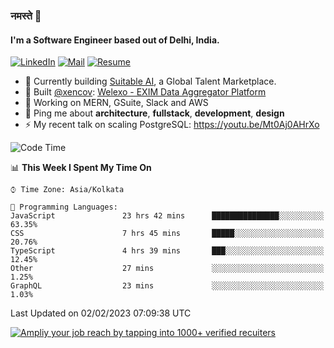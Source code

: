### नमस्ते 🙏

#### I'm a Software Engineer based out of Delhi, India.

[![LinkedIn](https://img.shields.io/badge/linkedin-%230077B5.svg)](https://linkedin.com/in/sambhav2612)
[![Mail](https://img.shields.io/badge/gmail-D14836)](mailto:sambhavjain2612@gmail.com)
[![Resume](https://img.shields.io/badge/resume-%23#FFFF00.svg)](https://mega.nz/file/IjA3yaoB#BFfQg1-aKva0piAd_wWs8Hf5dlnYRQ2ZkwtYwNMzBhA)

- 🏢 Currently building [Suitable AI](https://suitable.ai), a Global Talent Marketplace.
- 💅 Built [@xencov](https://github.com/xencov): [Welexo - EXIM Data Aggregator Platform](https://welexo.com)
- 🌱 Working on MERN, GSuite, Slack and AWS
- 💬 Ping me about **architecture**, **fullstack**, **development**, **design**
- ⚡️ My recent talk on scaling PostgreSQL: https://youtu.be/Mt0Aj0AHrXo

<!--START_SECTION:waka-->
![Code Time](http://img.shields.io/badge/Code%20Time-3%2C062%20hrs%2015%20mins-blue)

📊 **This Week I Spent My Time On** 

```text
⌚︎ Time Zone: Asia/Kolkata

💬 Programming Languages: 
JavaScript               23 hrs 42 mins      ███████████████░░░░░░░░░░   63.35% 
CSS                      7 hrs 45 mins       █████░░░░░░░░░░░░░░░░░░░░   20.76% 
TypeScript               4 hrs 39 mins       ███░░░░░░░░░░░░░░░░░░░░░░   12.45% 
Other                    27 mins             ░░░░░░░░░░░░░░░░░░░░░░░░░   1.25% 
GraphQL                  23 mins             ░░░░░░░░░░░░░░░░░░░░░░░░░   1.03%

```


 Last Updated on 02/02/2023 07:09:38 UTC
<!--END_SECTION:waka-->

[![Ampliy your job reach by tapping into 1000+ verified recuiters](https://user-images.githubusercontent.com/19583619/212717528-45b497fd-e886-4452-90fe-93829667bd63.png)](https://app.suitable.ai/login)

